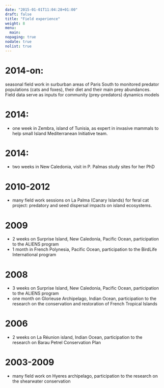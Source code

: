 ```yaml
---
date: "2015-01-01T11:04:28+01:00"
draft: false
title: "Field experience"
weight: 8
menu: 
  main:
nopaging: true
nodate: true
nolist: true
---
```



# 2014-on: 
seasonal field work in surburban areas of Paris South to monitored predator populations (cats and foxes), their diet and their main prey abundances. Field data serve as inputs for community (prey-predators) dynamics models 

# 2014: 
* one week in Zembra, island of Tunisia, as expert in invasive mammals to help small Island Mediterranean Initiative team.

# 2014: 
* two weeks in New Caledonia, visit in P. Palmas study sites for her PhD 

# 2010-2012
* many field work sessions on La Palma (Canary Islands) for feral cat project: predatory and seed dispersal impacts on island ecosystems.

# 2009
* 2 weeks on Surprise Island, New Caledonia, Pacific Ocean, participation to the ALIENS program
* 1 month in French Polynesia, Pacific Ocean, participation to the BirdLife International program

# 2008 
* 3 weeks on Surprise Island, New Caledonia, Pacific Ocean, participation to the ALIENS program
* one month on Glorieuse Archipelago, Indian Ocean, participation to the research on the conservation and restoration of French Tropical Islands

# 2006 
* 2 weeks on La Réunion island, Indian Ocean, participation to the research on Barau Petrel Conservation Plan

# 2003-2009 
* many field work on Hyeres archipelago, participation to the research on the shearwater conservation